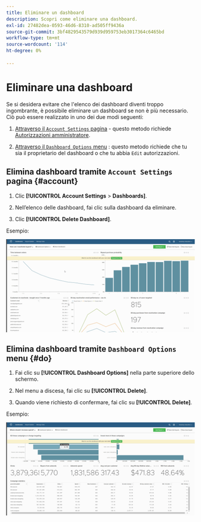 ```yaml
---
title: Eliminare un dashboard
description: Scopri come eliminare una dashboard.
exl-id: 27482dea-0593-46d6-8310-ad505ff9436a
source-git-commit: 3bf4829543579d939d959753eb3017364c6465bd
workflow-type: tm+mt
source-wordcount: '114'
ht-degree: 0%

---
```


# Eliminare una dashboard

Se si desidera evitare che l&#39;elenco dei dashboard diventi troppo ingombrante, è possibile eliminare un dashboard se non è più necessario. Ciò può essere realizzato in uno dei due modi seguenti:

1. [Attraverso il `Account Settings` pagina](#account) - questo metodo richiede [Autorizzazioni amministratore](../../administrator/user-management/user-management.md).

1. [Attraverso il `Dashboard Options` menu](#do) : questo metodo richiede che tu sia il proprietario del dashboard o che tu abbia `Edit` autorizzazioni.

## Elimina dashboard tramite `Account Settings` pagina {#account}

1. Clic **[!UICONTROL Account Settings** > **Dashboards]**.

1. Nell’elenco delle dashboard, fai clic sulla dashboard da eliminare.

1. Clic **[!UICONTROL Delete Dashboard]**.

Esempio:

![elimina dashboard](../../assets/deleting_dash.gif)<!--{: width="703" height="346"}-->

## Elimina dashboard tramite `Dashboard Options` menu {#do}

1. Fai clic su **[!UICONTROL Dashboard Options]** nella parte superiore dello schermo.

1. Nel menu a discesa, fai clic su **[!UICONTROL Delete]**.

1. Quando viene richiesto di confermare, fai clic su **[!UICONTROL Delete]**.

Esempio:

![elimina dashboard](../../assets/deleting_dash_2.gif)<!--{: width="703" height="347"}-->
